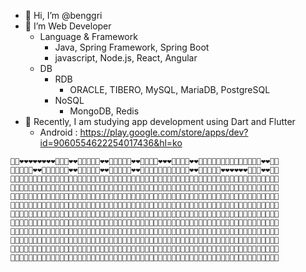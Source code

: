 - 👋 Hi, I’m @benggri
- 👀 I’m Web Developer
  - Language & Framework
    - Java, Spring Framework, Spring Boot
    - javascript, Node.js, React, Angular
  - DB
    - RDB
      - ORACLE, TIBERO, MySQL, MariaDB, PostgreSQL
    - NoSQL
      - MongoDB, Redis
- 🌱 Recently, I am studying app development using Dart and Flutter
  - Android : https://play.google.com/store/apps/dev?id=9060554622254017436&hl=ko



```
🤍🤍❤️❤️❤️❤️❤️❤️❤️❤️🤍🤍🤍❤️❤️🤍🤍🤍🤍🤍❤️❤️🤍🤍🤍🤍🤍❤️❤️🤍🤍🤍🤍❤️❤️❤️🤍🤍🤍🤍❤️❤️🤍🤍🤍🤍🤍🤍🤍🤍🤍🤍🤍🤍🤍🤍❤️❤️🤍🤍
🤍🤍🤍🤍🤍❤️❤️🤍🤍🤍🤍🤍🤍❤️❤️🤍🤍🤍🤍🤍❤️❤️🤍🤍🤍🤍🤍❤️❤️🤍🤍🤍🤍🤍🤍🤍🤍🤍🤍🤍❤️❤️🤍🤍🤍🤍🤍❤️❤️❤️❤️❤️❤️🤍🤍🤍❤️❤️🤍🤍
🤍🤍🤍🤍🤍🧡🧡🤍🤍🤍🤍🤍🤍🧡🧡🤍🤍🤍🤍🤍🧡🧡🤍🤍🤍🤍🤍🧡🧡🤍🤍🧡🧡🧡🧡🧡🧡🧡🧡🤍🧡🧡🤍🤍🤍🤍🤍🤍🤍🤍🤍🧡🧡🤍🤍🤍🧡🧡🤍🤍
🤍🤍🤍🤍🧡🧡🧡🧡🤍🤍🤍🧡🧡🧡🧡🤍🤍🤍🤍🤍🧡🧡🤍🤍🤍🤍🤍🧡🧡🤍🤍🤍🤍🤍🤍🧡🧡🧡🤍🤍🧡🧡🤍🤍🤍🤍🤍🤍🤍🤍🤍🧡🧡🤍🤍🤍🧡🧡🤍🤍
🤍🤍🤍💛💛🤍🤍💛💛🤍🤍💛💛💛💛🤍🤍🤍🤍💛💛💛💛🤍🤍🤍🤍💛💛🤍🤍🤍🤍🤍🤍💛💛💛🤍🤍💛💛🤍🤍🤍🤍🤍🤍🤍🤍💛💛💛🤍🤍🤍💛💛🤍🤍
🤍🤍💛💛🤍🤍🤍🤍💛💛🤍🤍🤍💛💛🤍🤍🤍💛💛🤍🤍💛💛🤍🤍🤍💛💛🤍🤍🤍🤍🤍💛💛💛🤍🤍🤍💛💛💛💛🤍🤍🤍🤍💛💛💛💛💛🤍💛💛💛💛🤍🤍
🤍🤍🤍🤍🤍🤍🤍🤍🤍🤍🤍🤍🤍💚💚🤍🤍💚💚🤍🤍🤍🤍💚💚🤍🤍💚💚🤍🤍🤍🤍💚💚💚💚💚🤍🤍💚💚💚💚🤍🤍🤍💚💚🤍🤍🤍🤍🤍🤍🤍💚💚🤍🤍
🤍🤍🤍🤍🤍💚💚💚💚💚💚💚💚💚🤍🤍🤍🤍🤍🤍🤍🤍🤍🤍🤍🤍🤍💚💚🤍🤍🤍💚💚🤍🤍🤍💚💚🤍💚💚🤍🤍🤍🤍💚💚🤍🤍🤍🤍🤍🤍🤍🤍💚💚🤍🤍
🤍🤍🤍🤍💙💙💙💙💙💙💙💙💙💙💙🤍🤍🤍🤍💙💙🤍🤍🤍🤍🤍🤍💙💙🤍🤍💙💙🤍🤍🤍🤍💙💙💙💙💙🤍🤍🤍🤍💙💙🤍🤍🤍🤍🤍🤍💙💙💙💙🤍🤍
🤍🤍🤍🤍💙💙🤍🤍🤍🤍🤍🤍🤍💙💙🤍🤍🤍🤍💙💙🤍🤍🤍🤍🤍🤍🤍🤍🤍🤍🤍🤍🤍🤍🤍🤍🤍🤍🤍💙💙🤍🤍🤍🤍💙💙💙🤍🤍🤍🤍🤍🤍🤍💙💙🤍🤍
🤍🤍🤍🤍💜💜💜💜💜💜💜💜💜💜💜🤍🤍🤍🤍💜💜🤍🤍🤍🤍🤍🤍🤍🤍🤍🤍🤍🤍🤍🤍🤍🤍🤍🤍🤍💜💜🤍🤍🤍🤍🤍💜💜💜💜💜💜🤍🤍🤍💜💜🤍🤍
🤍🤍🤍🤍🤍💜💜💜💜💜💜💜💜💜🤍🤍🤍🤍🤍💜💜💜💜💜💜💜💜💜💜🤍🤍🤍🤍🤍🤍🤍🤍🤍🤍🤍💜💜🤍🤍🤍🤍🤍🤍🤍🤍🤍🤍🤍🤍🤍🤍💜💜🤍🤍
```
